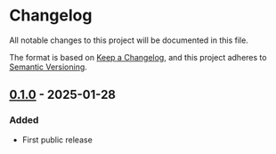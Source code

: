 # Changelog

All notable changes to this project will be documented in this file.

The format is based on [Keep a Changelog][],
and this project adheres to [Semantic Versioning][].

<!--
## Unreleased

### Added
### Changed
### Removed
[0.1.1]: https://github.com/WoozyMasta/discord-invite/compare/v0.1.0...v0.1.1
-->

## [0.1.0][] - 2025-01-28

### Added

* First public release

[0.1.0]: https://github.com/WoozyMasta/discord-invite/tree/v0.1.0

<!--links-->
[Keep a Changelog]: https://keepachangelog.com/en/1.1.0/
[Semantic Versioning]: https://semver.org/spec/v2.0.0.html
